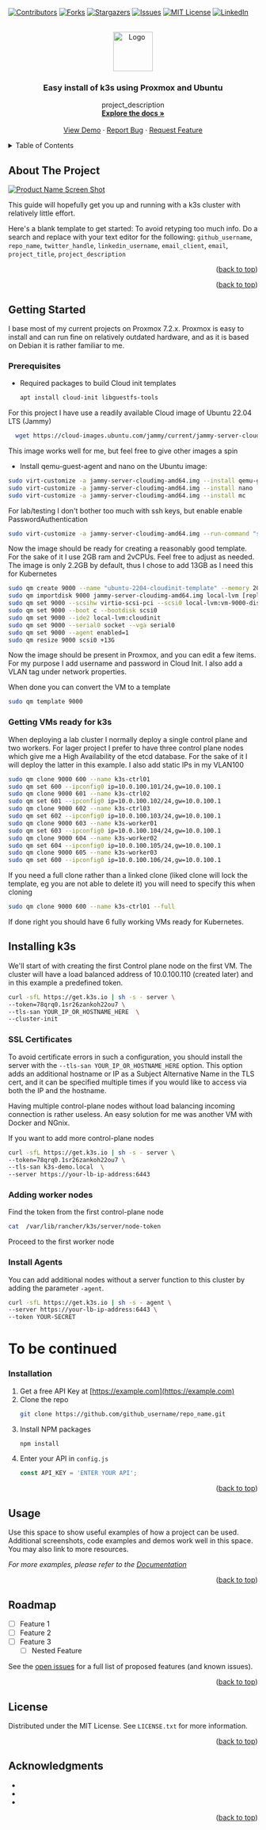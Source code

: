 <!-- Improved compatibility of back to top link: See: https://github.com/othneildrew/Best-README-Template/pull/73 -->
<a name="readme-top"></a>
<!--
*** Thanks for checking out the Best-README-Template. If you have a suggestion
*** that would make this better, please fork the repo and create a pull request
*** or simply open an issue with the tag "enhancement".
*** Don't forget to give the project a star!
*** Thanks again! Now go create something AMAZING! :D
-->



<!-- PROJECT SHIELDS -->
<!--
*** I'm using markdown "reference style" links for readability.
*** Reference links are enclosed in brackets [ ] instead of parentheses ( ).
*** See the bottom of this document for the declaration of the reference variables
*** for contributors-url, forks-url, etc. This is an optional, concise syntax you may use.
*** https://www.markdownguide.org/basic-syntax/#reference-style-links
-->
[![Contributors][contributors-shield]][contributors-url]
[![Forks][forks-shield]][forks-url]
[![Stargazers][stars-shield]][stars-url]
[![Issues][issues-shield]][issues-url]
[![MIT License][license-shield]][license-url]
[![LinkedIn][linkedin-shield]][linkedin-url]



<!-- PROJECT LOGO -->
<br />
<div align="center">
  <a href="https://github.com/github_username/repo_name">
    <img src="images/logo.png" alt="Logo" width="80" height="80">
  </a>

<h3 align="center">Easy install of k3s using Proxmox and Ubuntu</h3>

  <p align="center">
    project_description
    <br />
    <a href="https://github.com/github_username/repo_name"><strong>Explore the docs »</strong></a>
    <br />
    <br />
    <a href="https://github.com/github_username/repo_name">View Demo</a>
    ·
    <a href="https://github.com/github_username/repo_name/issues">Report Bug</a>
    ·
    <a href="https://github.com/github_username/repo_name/issues">Request Feature</a>
  </p>
</div>



<!-- TABLE OF CONTENTS -->
<details>
  <summary>Table of Contents</summary>
  <ol>
    <li>
      <a href="#about-the-project">About The Project</a>
      <ul>
        <li><a href="#built-with">Built With</a></li>
      </ul>
    </li>
    <li>
      <a href="#getting-started">Getting Started</a>
      <ul>
        <li><a href="#prerequisites">Prerequisites</a></li>
        <li><a href="#installation">Installation</a></li>
      </ul>
    </li>
    <li><a href="#usage">Usage</a></li>
    <li><a href="#roadmap">Roadmap</a></li>
    <li><a href="#contributing">Contributing</a></li>
    <li><a href="#license">License</a></li>
    <li><a href="#contact">Contact</a></li>
    <li><a href="#acknowledgments">Acknowledgments</a></li>
  </ol>
</details>



<!-- ABOUT THE PROJECT -->
## About The Project

[![Product Name Screen Shot][product-screenshot]](https://example.com)

This guide will hopefully get you up and running with a k3s cluster with relatively little effort.

Here's a blank template to get started: To avoid retyping too much info. Do a search and replace with your text editor for the following: `github_username`, `repo_name`, `twitter_handle`, `linkedin_username`, `email_client`, `email`, `project_title`, `project_description`

<p align="right">(<a href="#readme-top">back to top</a>)</p>



<p align="right">(<a href="#readme-top">back to top</a>)</p>



<!-- GETTING STARTED -->
## Getting Started

I base most of my current projects on Proxmox 7.2.x. Proxmox is easy to install and can run fine on relatively outdated hardware, and as it is based on Debian it is rather familiar to me.

### Prerequisites

* Required packages to build Cloud init templates
  ```sh
  apt install cloud-init libguestfs-tools
  ```
For this project I have use a readily available Cloud image of Ubuntu 22.04 LTS (Jammy)
```sh
  wget https://cloud-images.ubuntu.com/jammy/current/jammy-server-cloudimg-amd64.img
  ```
This image works well for me, but feel free to give other images a spin

* Install qemu-guest-agent and nano on the Ubuntu image:
```sh
sudo virt-customize -a jammy-server-cloudimg-amd64.img --install qemu-guest-agent
sudo virt-customize -a jammy-server-cloudimg-amd64.img --install nano
sudo virt-customize -a jammy-server-cloudimg-amd64.img --install mc 
```
For lab/testing I don't bother too much with ssh keys, but enable enable PasswordAuthentication


```sh 
sudo virt-customize -a jammy-server-cloudimg-amd64.img --run-command "sed -i 's/.*PasswordAuthentication.*/PasswordAuthentication yes/g' /etc/ssh/sshd_config" 
```
Now the image should be ready for creating a reasonably good template. For the sake of it I use 2GB ram and 2vCPUs. Feel free to adjust as needed.
The image is only 2.2GB by default, thus I chose to add 13GB as I need this for Kubernetes

```sh 
sudo qm create 9000 --name "ubuntu-2204-cloudinit-template" --memory 2048 --cores 2 --net0 virtio,bridge=vmbr0
sudo qm importdisk 9000 jammy-server-cloudimg-amd64.img local-lvm [replace local-lvm if you have a different name for your datastore]
sudo qm set 9000 --scsihw virtio-scsi-pci --scsi0 local-lvm:vm-9000-disk-0
sudo qm set 9000 --boot c --bootdisk scsi0
sudo qm set 9000 --ide2 local-lvm:cloudinit
sudo qm set 9000 --serial0 socket --vga serial0
sudo qm set 9000 --agent enabled=1
sudo qm resize 9000 scsi0 +13G 
```
Now the image should be present in Proxmox, and you can edit a few items. For my purpose I add username and password in Cloud Init. I also add a VLAN tag under network properties.

When done you can convert the VM to a template

```sh 
sudo qm template 9000
```
### Getting VMs ready for k3s

When deploying a lab cluster I normally deploy a single control plane and two workers. For lager project I prefer to have three control plane nodes which give me a High Availability of the etcd database. For the sake of it I will deploy the latter in this example. I also add static IPs in my VLAN100

```sh 
sudo qm clone 9000 600 --name k3s-ctrl01
sudo qm set 600 --ipconfig0 ip=10.0.100.101/24,gw=10.0.100.1
sudo qm clone 9000 601 --name k3s-ctrl02
sudo qm set 601 --ipconfig0 ip=10.0.100.102/24,gw=10.0.100.1
sudo qm clone 9000 602 --name k3s-ctrl03
sudo qm set 602 --ipconfig0 ip=10.0.100.103/24,gw=10.0.100.1
sudo qm clone 9000 603 --name k3s-worker01
sudo qm set 603 --ipconfig0 ip=10.0.100.104/24,gw=10.0.100.1
sudo qm clone 9000 604 --name k3s-worker02
sudo qm set 604 --ipconfig0 ip=10.0.100.105/24,gw=10.0.100.1
sudo qm clone 9000 605 --name k3s-worker03
sudo qm set 600 --ipconfig0 ip=10.0.100.106/24,gw=10.0.100.1
```
If you need a full clone rather than a linked clone (liked clone will lock the template, eg you are not able to delete it) you will need to specify this when cloning

```sh
sudo qm clone 9000 600 --name k3s-ctrl01 --full
```
If done right you should have 6 fully working VMs ready for Kubernetes.

## Installing k3s

We'll start of with creating the first Control plane node on the first VM. The cluster will have a load balanced address of 10.0.100.110 (created later) and in this example a predefined token.

```sh
curl -sfL https://get.k3s.io | sh -s - server \
--token=78qrq0.1sr26zankoh22ou7 \
--tls-san YOUR_IP_OR_HOSTNAME_HERE  \
--cluster-init
```
### SSL Certificates
To avoid certificate errors in such a configuration, you should install the server with the `--tls-san YOUR_IP_OR_HOSTNAME_HERE` option. This option adds an additional hostname or IP as a Subject Alternative Name in the TLS cert, and it can be specified multiple times if you would like to access via both the IP and the hostname.

Having multiple control-plane nodes without load balancing incoming connection is rather useless. An easy solution for me was another VM with Docker and NGnix.

If you want to add more control-plane nodes
```sh
curl -sfL https://get.k3s.io | sh -s - server \
--token=78qrq0.1sr26zankoh22ou7 \
--tls-san k3s-demo.local  \
--server https://your-lb-ip-address:6443
```
### Adding worker nodes

Find the token from the first control-plane node
```sh
cat  /var/lib/rancher/k3s/server/node-token
```
Proceed to the first worker node

### Install Agents
You can add additional nodes without a server function to this cluster by adding the parameter `-agent`.
```sh
curl -sfL https://get.k3s.io | sh -s - agent \
--server https://your-lb-ip-address:6443 \
--token YOUR-SECRET
```

# To be continued #



### Installation

1. Get a free API Key at [https://example.com](https://example.com)
2. Clone the repo
   ```sh
   git clone https://github.com/github_username/repo_name.git
   ```
3. Install NPM packages
   ```sh
   npm install
   ```
4. Enter your API in `config.js`
   ```js
   const API_KEY = 'ENTER YOUR API';
   ```

<p align="right">(<a href="#readme-top">back to top</a>)</p>



<!-- USAGE EXAMPLES -->
## Usage

Use this space to show useful examples of how a project can be used. Additional screenshots, code examples and demos work well in this space. You may also link to more resources.

_For more examples, please refer to the [Documentation](https://example.com)_

<p align="right">(<a href="#readme-top">back to top</a>)</p>



<!-- ROADMAP -->
## Roadmap

- [ ] Feature 1
- [ ] Feature 2
- [ ] Feature 3
    - [ ] Nested Feature

See the [open issues](https://github.com/github_username/repo_name/issues) for a full list of proposed features (and known issues).

<p align="right">(<a href="#readme-top">back to top</a>)</p>






<!-- LICENSE -->
## License

Distributed under the MIT License. See `LICENSE.txt` for more information.

<p align="right">(<a href="#readme-top">back to top</a>)</p>






<!-- ACKNOWLEDGMENTS -->
## Acknowledgments

* []()
* []()
* []()

<p align="right">(<a href="#readme-top">back to top</a>)</p>



<!-- MARKDOWN LINKS & IMAGES -->
<!-- https://www.markdownguide.org/basic-syntax/#reference-style-links -->
[contributors-shield]: https://img.shields.io/github/contributors/github_username/repo_name.svg?style=for-the-badge
[contributors-url]: https://github.com/github_username/repo_name/graphs/contributors
[forks-shield]: https://img.shields.io/github/forks/github_username/repo_name.svg?style=for-the-badge
[forks-url]: https://github.com/github_username/repo_name/network/members
[stars-shield]: https://img.shields.io/github/stars/github_username/repo_name.svg?style=for-the-badge
[stars-url]: https://github.com/github_username/repo_name/stargazers
[issues-shield]: https://img.shields.io/github/issues/github_username/repo_name.svg?style=for-the-badge
[issues-url]: https://github.com/github_username/repo_name/issues
[license-shield]: https://img.shields.io/github/license/github_username/repo_name.svg?style=for-the-badge
[license-url]: https://github.com/github_username/repo_name/blob/master/LICENSE.txt
[linkedin-shield]: https://img.shields.io/badge/-LinkedIn-black.svg?style=for-the-badge&logo=linkedin&colorB=555
[linkedin-url]: https://linkedin.com/in/linkedin_username
[product-screenshot]: images/screenshot.png
[Next.js]: https://img.shields.io/badge/next.js-000000?style=for-the-badge&logo=nextdotjs&logoColor=white
[Next-url]: https://nextjs.org/
[React.js]: https://img.shields.io/badge/React-20232A?style=for-the-badge&logo=react&logoColor=61DAFB
[React-url]: https://reactjs.org/
[Vue.js]: https://img.shields.io/badge/Vue.js-35495E?style=for-the-badge&logo=vuedotjs&logoColor=4FC08D
[Vue-url]: https://vuejs.org/
[Angular.io]: https://img.shields.io/badge/Angular-DD0031?style=for-the-badge&logo=angular&logoColor=white
[Angular-url]: https://angular.io/
[Svelte.dev]: https://img.shields.io/badge/Svelte-4A4A55?style=for-the-badge&logo=svelte&logoColor=FF3E00
[Svelte-url]: https://svelte.dev/
[Laravel.com]: https://img.shields.io/badge/Laravel-FF2D20?style=for-the-badge&logo=laravel&logoColor=white
[Laravel-url]: https://laravel.com
[Bootstrap.com]: https://img.shields.io/badge/Bootstrap-563D7C?style=for-the-badge&logo=bootstrap&logoColor=white
[Bootstrap-url]: https://getbootstrap.com
[JQuery.com]: https://img.shields.io/badge/jQuery-0769AD?style=for-the-badge&logo=jquery&logoColor=white
[JQuery-url]: https://jquery.com 
